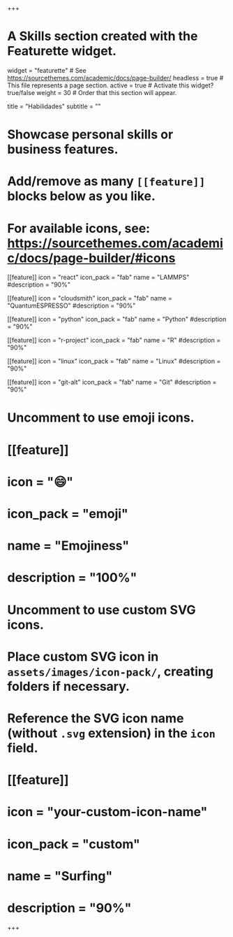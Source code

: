 +++
# A Skills section created with the Featurette widget.
widget = "featurette"  # See https://sourcethemes.com/academic/docs/page-builder/
headless = true  # This file represents a page section.
active = true  # Activate this widget? true/false
weight = 30  # Order that this section will appear.

title = "Habilidades"
subtitle = ""

# Showcase personal skills or business features.
# 
# Add/remove as many `[[feature]]` blocks below as you like.
# 
# For available icons, see: https://sourcethemes.com/academic/docs/page-builder/#icons

[[feature]]
  icon = "react"
  icon_pack = "fab"
  name = "LAMMPS"
  #description = "90%"

[[feature]]
  icon = "cloudsmith"
  icon_pack = "fab"
  name = "QuantumESPRESSO"
  #description = "90%"
  
[[feature]]
  icon = "python"
  icon_pack = "fab"
  name = "Python"
  #description = "90%"

[[feature]]
  icon = "r-project"
  icon_pack = "fab"
  name = "R"
  #description = "90%"

[[feature]]
  icon = "linux"
  icon_pack = "fab"
  name = "Linux"
  #description = "90%"

[[feature]]
  icon = "git-alt"
  icon_pack = "fab"
  name = "Git"
  #description = "90%"  

# Uncomment to use emoji icons.
# [[feature]]
#  icon = ":smile:"
#  icon_pack = "emoji"
#  name = "Emojiness"
#  description = "100%"  

# Uncomment to use custom SVG icons.
# Place custom SVG icon in `assets/images/icon-pack/`, creating folders if necessary.
# Reference the SVG icon name (without `.svg` extension) in the `icon` field.
# [[feature]]
#  icon = "your-custom-icon-name"
#  icon_pack = "custom"
#  name = "Surfing"
#  description = "90%"

+++
